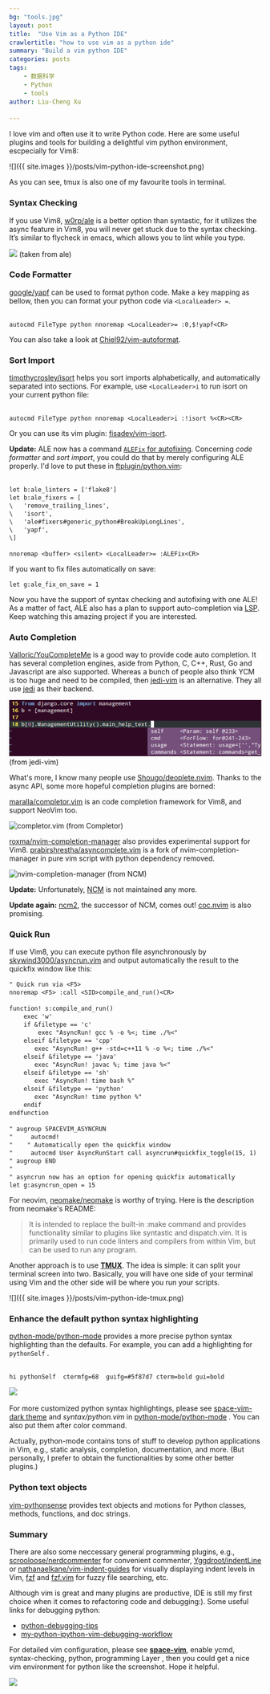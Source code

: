 ```yaml
---
bg: "tools.jpg"
layout: post
title:  "Use Vim as a Python IDE"
crawlertitle: "how to use vim as a python ide"
summary: "Build a vim python IDE"
categories: posts
tags:   
    - 数据科学
    - Python
    - tools
author: Liu-Cheng Xu

---
```


I love vim and often use it to write Python code. Here are some useful plugins and tools for building a delightful vim python environment, escpecially for Vim8:

![]({{ site.images }}/posts/vim-python-ide-screenshot.png)

As you can see, tmux is also one of my favourite tools in terminal.

### Syntax Checking

If you use Vim8, [w0rp/ale](https://github.com/w0rp/ale) is a better option than syntastic, for it utilizes the async feature in Vim8, you will never get stuck due to the syntax checking. It’s similar to flycheck in emacs, which allows you to lint while you type.

![](https://github.com/w0rp/ale/blob/master/img/example.gif?raw=true)
(taken from ale)

### Code Formatter

[google/yapf](https://github.com/google/yapf) can be used to format python code. Make a key mapping as bellow, then you can format your python code via `<LocalLeader> =`.

```vim

autocmd FileType python nnoremap <LocalLeader>= :0,$!yapf<CR>

```

You can also take a look at [Chiel92/vim-autoformat](https://github.com/Chiel92/vim-autoformat).

### Sort Import

[timothycrosley/isort](https://github.com/timothycrosley/isort) helps you sort imports alphabetically, and automatically separated into sections.  For example, use `<LocalLeader>i` to run isort on your current python file:

```vim

autocmd FileType python nnoremap <LocalLeader>i :!isort %<CR><CR>

```

Or you can use its vim plugin: [fisadev/vim-isort](https://github.com/fisadev/vim-isort#installation).

**Update:** ALE now has a command [`ALEFix` for autofixing](https://github.com/w0rp/ale/issues/541). Concerning *code formatter* and *sort import*, you could do that by merely configuring ALE properly. I'd love to put these in [ftplugin/python.vim](https://github.com/liuchengxu/space-vim/blob/master/core/ftplugin/python.vim):

```vim

let b:ale_linters = ['flake8']
let b:ale_fixers = [
\   'remove_trailing_lines',
\   'isort',
\   'ale#fixers#generic_python#BreakUpLongLines',
\   'yapf',
\]

nnoremap <buffer> <silent> <LocalLeader>= :ALEFix<CR>

```

If you want to fix files automatically on save:

```vim
let g:ale_fix_on_save = 1
```

Now you have the support of syntax checking and autofixing with one ALE! As a matter of fact, ALE also has a plan to support auto-completion via [LSP](https://langserver.org/). Keep watching this amazing project if you are interested.

### Auto Completion

[Valloric/YouCompleteMe](https://github.com/Valloric/YouCompleteMe) is a good way to provide code auto completion. It has several completion engines, aside from Python, C, C++, Rust, Go and Javascript are also supported. Whereas a bunch of people also think YCM is too huge and need to be compiled, then [jedi-vim](https://github.com/davidhalter/jedi-vim) is an alternative. They all use [jedi](https://github.com/davidhalter/jedi) as their backend.

![jedi-vim](https://github.com/davidhalter/jedi/raw/master/docs/_screenshots/screenshot_complete.png)
(from jedi-vim)

What's more, I know many people use [Shougo/deoplete.nvim](https://github.com/Shougo/deoplete.nvim). Thanks to the async API, some more hopeful completion plugins are borned:

[maralla/completor.vim](https://github.com/maralla/completor.vim) is an code completion framework for Vim8, and support NeoVim too.

![completor.vim](https://camo.githubusercontent.com/0dcc3b75a89c1366910d913fa5668a5b004fedb7/687474703a2f2f692e696d6775722e636f6d2f6635456f6941362e676966)
(from Completor)

[roxma/nvim-completion-manager](https://github.com/roxma/nvim-completion-manager) also provides experimental support for Vim8. [prabirshrestha/asyncomplete.vim](https://github.com/prabirshrestha/asyncomplete.vim) is a fork of nvim-completion-manager in pure vim script with python dependency removed.

![nvim-completion-manager](https://cloud.githubusercontent.com/assets/4538941/23752974/8fffbdda-0512-11e7-8466-8a30f480de21.gif)
(from NCM)

**Update:** Unfortunately, [NCM](https://github.com/roxma/nvim-completion-manager/issues/12#issuecomment-382334422) is not maintained any more.

**Update again:** [ncm2](https://github.com/ncm2/ncm2), the successor of NCM, comes out! [coc.nvim](https://github.com/neoclide/coc.nvim) is also promising.

### Quick Run

If use Vim8, you can execute python file asynchronously by [skywind3000/asyncrun.vim](https://github.com/skywind3000/asyncrun.vim) and output automatically the result to the quickfix window like this:

```vim
" Quick run via <F5>
nnoremap <F5> :call <SID>compile_and_run()<CR>

function! s:compile_and_run()
    exec 'w'
    if &filetype == 'c'
        exec "AsyncRun! gcc % -o %<; time ./%<"
    elseif &filetype == 'cpp'
       exec "AsyncRun! g++ -std=c++11 % -o %<; time ./%<"
    elseif &filetype == 'java'
       exec "AsyncRun! javac %; time java %<"
    elseif &filetype == 'sh'
       exec "AsyncRun! time bash %"
    elseif &filetype == 'python'
       exec "AsyncRun! time python %"
    endif
endfunction

" augroup SPACEVIM_ASYNCRUN
"     autocmd!
"    " Automatically open the quickfix window
"     autocmd User AsyncRunStart call asyncrun#quickfix_toggle(15, 1)
" augroup END
"
" asyncrun now has an option for opening quickfix automatically
let g:asyncrun_open = 15
```

For neovim, [neomake/neomake](https://github.com/neomake/neomake) is worthy of trying. Here is the description from neomake's README:

> It is intended to replace the built-in :make command and provides functionality similar to plugins like syntastic and dispatch.vim. It is primarily used to run code linters and compilers from within Vim, but can be used to run any program.

Another approach is to use **[TMUX](https://github.com/tmux/tmux)**. The idea is simple: it can split your terminal screen into two. Basically, you will have one side of your terminal using Vim and the other side will be where you run your scripts.

![]({{ site.images }}/posts/vim-python-ide-tmux.png)

### Enhance the default python syntax highlighting

[python-mode/python-mode](https://github.com/python-mode/python-mode) provides a more precise python syntax highlighting than the defaults. For example, you can add a highlighting for `pythonSelf` .

```vim

hi pythonSelf  ctermfg=68  guifg=#5f87d7 cterm=bold gui=bold

```

![](https://github.com/liuchengxu/space-vim-dark/blob/screenshots/screenshot2.png?raw=true)

For more customized python syntax highlightings, please see [space-vim-dark theme](https://github.com/liuchengxu/space-vim-dark/blob/aea1ef1707a40e6518a569911a63e9c41104d27e/colors/space-vim-dark.vim#L318-L337) and *syntax/python.vim* in [python-mode/python-mode](https://github.com/python-mode/python-mode/blob/develop/syntax/python.vim) . You can also put them after color command.

Actually, python-mode contains tons of stuff to develop python applications in Vim, e.g., static analysis, completion, documentation, and more. (But personally, I prefer to obtain the functionalities by some other better plugins.)

### Python text objects

[vim-pythonsense](https://github.com/jeetsukumaran/vim-pythonsense) provides text objects and motions for Python classes, methods, functions, and doc strings.

### Summary

There are also some neccessary general programming plugins, e.g., [scrooloose/nerdcommenter](https://github.com/scrooloose/nerdcommenter) for convenient commenter, [Yggdroot/indentLine](https://github.com/Yggdroot/indentLine) or [nathanaelkane/vim-indent-guides](https://github.com/nathanaelkane/vim-indent-guides) for visually displaying indent levels in Vim, [fzf](https://github.com/junegunn/fzf)  and [fzf.vim](https://github.com/junegunn/fzf.vim) for fuzzy file searching, etc.

Although vim is great and many plugins are productive, IDE is still my first choice when it comes to refactoring code and debugging:). Some useful links for debugging python:

- [python-debugging-tips](http://stackoverflow.com/questions/1623039/python-debugging-tips)
- [my-python-ipython-vim-debugging-workflow](http://keflavich.github.io/blog/my-python-ipython-vim-debugging-workflow.html)

For detailed vim configuration, please see **[space-vim](https://github.com/liuchengxu/space-vim)**, enable ycmd, syntax-checking, python, programming Layer , then you could get a nice vim environment for python like the screenshot. Hope it helpful.

![](https://github.com/liuchengxu/space-vim-dark/blob/screenshots/screenshot1.png?raw=true)
